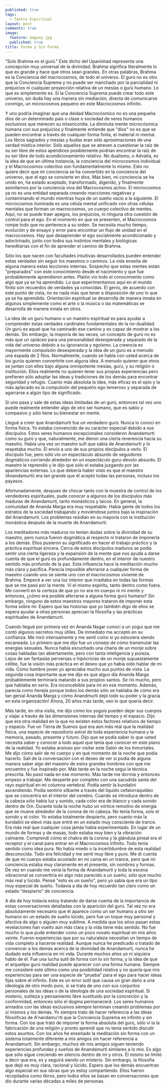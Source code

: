 ```yaml
---
published: true
tags: 
  - Tantra Espiritual
layout: post
comments: true
image: 
  feature: maguey.jpg
  published: true
title: Forma y Sin Forma
---
```







"Solo Brahma es el gurú." Este dicho del Upanishad representa una concepción muy universal de la divinidad. Brahma significa literalmente lo que es grande y hace que otros sean grandes. En otras palabras, Brahma es la Conciencia del macrocosmos, de todo el universo. El gurú no es otro que la Conciencia Suprema y no puede ser manchado por la parcialidad ni prejuicios ni cualquier proyección relativa de un mesías o gurú humano. Lo que es simplemente es. Si la Conciencia Suprema puede crear todo este universo, sin duda hay una manera sin mediación, directa de comunicarse conmigo, un microcosmos pequeno en este Macrocosmos infinito.

Y uno podría imaginar que una deidad Macrocósmico no es una pequeña dios de un determinado país o clase o sociedad de seres humanos exclusivos que merecen su misericordia. La diminuta mente microcósmica humana con sus prejuicios y finalmente entiende que "dios" no es que se pueden encontrar a través de cualquier forma finita, el material ni mental. Los libros sagrados y mesías y budas eran sólo aproximaciones de una verdad mística interior. Sólo aquellos que se atreven a cuestionar la raíz de su ser libre de estos apéndices posiblemente podrian encontrar la raíz de su ser libre de todo acondicionamiento relativo. No dualismo, o Advaita, es la idea de que en última instancia, la conciencia del microcosmos individual y el Macrocosmos colectivo son fundamentalmente lo mismo. Esto no quiere decir que mi conciencia se ha convertido en la conciencia del universo, que el ego se convierte en dios. Más bien, mi conciencia se ha unido en, ha estado aceptado, transformado, digerido, y finalmente asimilarnos por la conciencia viva del Macrocosmos activo. El microcosmos ya no es una entidad separada creando reacciones negativas y contaminando el mundo mientras huya de un sueño vacío a la siguiente. El microcosmos iluminada es una célula mental unificado con otras células mentales que forman un macrocosmos, un cuerpo colectivo de mentes. Aquí, no se puede traer apegos, los prejuicios, ni ninguna otra cuestión de control para el ego. En el momento en que se presenten, el Macrocosmos rompe todo que no pertenece a su orden. Se necesita mucho tiempo, evolución y de ensayo y error para encontrar un flujo de unidad en el macrocosmos. Hay que desaprender el ego socialmente acondicionado y adoctrinado, junto con todos sus instintos mentales y biológicas hereditarias con el fin de aprender el camino de Brahma.

Sólo los que nacen con facultades intuitivas desarrollados pueden entender estas verdades sin seguir los maestros o caminos. La vida enseña de alguna manera estas lecciones internas. Sospecho que estas mentes están "preparados" con este conocimiento desde el nacimiento y que fue probablemente aprendieron antes. Platón vio todo el conocimiento como algo que ya se ha aprendido. Lo que experimentamos aquí en el mundo finito son recuerdos de verdades ya conocidas. El genio, de acuerdo con este punto de vista, no es nada más que tener a disposición de uno lo que ya se ha aprendido. Orientación espiritual se desarrolla de manera innata en algunos simplemente como el arte o la música o las matemáticas se desarrolla de manera innata en otros.

La idea de un gurú humano o un maestro espiritual es para ayudar a comprender estas verdades cardinales fundamentales de la no-dualidad. Un gurú es aquel que ha caminado ese camino y es capaz de mostrar a los demás. Sin embargo, la mayoría de las veces, un concepto de gurú no es más que un opiáceo para una personalidad desesperada y separado de la vida del universo debido a su ignorancia y egoísmo. La creencia es mayormente compulsión desesperada y la idea de un gurú es a menudo una espada de 2 filos. Normalmente, cuando se habla con usted acerca de los gurús quieren convertirte con alguna idea. A menudo quieren que otros se juntan con ellos bajo alguna omnipotente mesías, gurú, y su religión o institución. Ellos realmente no quieren tener sus propias experiencias pero prefieren sólo adoptar las ideas y tradiciones de los demás para encontrar seguridad y refugio. Cuanto más absoluta la idea, más eficaz es el opio y la más aplacado es la compulsión del pequeño ego temeroso y separada de agarrarse a algún tipo de significado.

Si uno pasa y sale de estas ideas limitadas de un gurú, entonces tal vez uno puede realmente entender algo de otro ser humano, que es sabio y compasivo y sólo tiene su bienestar en mente.

Llegué a creer que Anandamurti fue un verdadero gurú. Nunca lo conocí en forma física. Yo estaba convencido de su carácter especial debido a sus discípulos. Estos seres humanos excepcionales consideron Anandamurti como su gurú y que, naturalmente, me dieron una cierta reverencia hacia su maestro. Había una vez un maestro sufí que sabía de Anandamurti y lo respetaba mucho. Él envió a uno de sus propios discípulos a verlo. El discípulo fue, pero sólo vio un espectáculo absurdo de seguidores dogmáticos corriendo alrededor en un espectáculo guru-devoto absurdo. El maestro le reprendió y le dijo que sólo el estaba juzgando por las apariencias externas. Lo que debería haber visto es que el maestro (Anandamurti) era tan grande que él aceptó todas las personas, incluso los payasos.

Afortunadamente, despues de chocar tanto con la muestra de control de los vendedores espirituales, pude conocer a algunos de los discípulos más maduras de Anandamurti, tanto monásticos y laicos. En general, la comunidad de Ananda Marga era muy respetable. Había gente de todos los estratos de la sociedad trabajando y moviéndose juntos bajo la inspiración del Anandamurti. Los problemas residían en su mayoría con la institución monástica después de la muerte de Anandamurti.

Los meditadores más maduros no tenían dudas sobre la divinidad de su maestro, pero nunca fueron dogmática al respecto ni trataron de imponerla a los demás. Ellos pusieron su significado en hacer el trabajo práctico y la práctica espiritual sincera. Cerca de estos discípulos maduros se podía sentir una cierta ligereza y la expansión de la mente que nos ayuda a darse cuenta de que el gurú es profundamente dentro, en el interior de nuestro sentido más profundo de la paz. Esta influencia hace la meditación mucho más clara y pacífica. Parecía imposible aferrarse a cualquier forma de maestro cuando uno se siente uno con el macrocosmos viviente de Brahma. Empecé a ver una luz interior que irradiaba en todas las formas que se me pasó por la mente. Vi el mismo espíritu, tanto dentro como fuera. Me convertí en la certeza de que yo no era mi cuerpo ni mi mente y entonces, ¿cómo era posible aferrarse a alguna forma gurú humano? Sin embargo, ninguno de estos maestros mayores trataron de imponer esta forma sobre mí. Espero que las historias que yo también digo de ellos se espera ayudar a otras personas aprecian la filosofía y las prácticas espirituales de Anandamurti.

Cuando llegué por primera vez en Ananda Nagar conocí a un yogui que me contó algunos secretos muy útiles. De inmediato me acceptó en su confianza. Me miró intensamente y me sentí como si yo estuviera siendo escaneada. Lo primero que me dijo fue un consejo de cómo transmutar las energías sexuales. Nunca había escuchado una charla de un monje sobre cosas habladas tan abiertamente, pero con tanta inteligencia y pureza. Lejos de ser fantasías perversas o hipócricias de un monje supuestamente célibe, fue la visión más práctica en el deseo que yo había oído hablar de mi vida. Como hombre joven yo apreciaba mucho sus puntos de vista. La segunda cosa importante que me dijo es que algun día Ananda Marga probablemente terminará matando a sus propios santos. Se rió mucho, pero que hablaba en serio. Era inconcebible para mí en ese momento. Además, parecía como herejía porque todos los demás sólo se hablaba de cómo era tan genial Ananda Marga y cómo Anandmurti dejó todo su poder y la gracia en esta organización! Ahora, 20 años más tarde, veo lo que quería decir.

Más tarde, en otra visita, me dijo cómo los yoguis pueden dejar sus cuerpos y viajar a través de las dimensiones internas del tiempo y el espacio. Dijo que era otra realidad en la que no existen estos factores relativos de tiempo y espacio. Fue un Tierra de Suenos que era aún más real que la realidad física, una especie de repositorio astral de toda experiencia humana y la memoria, pasado, presente y futuro. Dijo que se podía saber lo que usted necesita saber y conocer a todo aquel que tenía que conocer en este plano de la realidad. Yo estaba ansioso por visitar este Salón de los Inmortales. Me dijo cómo salir de mi cuerpo y en qué momento de la noche que podía hacerlo. Salí de la conversación con el deseo de ver si podía de alguna manera saber algo del maestro de estos grandes hombres con que me encuentro y fue inspirado por. Más tarde en la noche segui la técnica prescrita. No pasó nada en ese momento. Más tarde me dormía y entonces empezo a trabajar. Me desperté por completo con una sacudida santa del rayo espiritual en mi columna vertebral. Podía sentir la kundalini ascendiendo. Podía sentirlo silbante a través del líquido cefalorraquídeo que se concentra en el interior del cerebro. Cuando se introduce dentro de la cabeza sólo había luz y sonido, cada color era de blanco y cada sonido dentro de Om. Durante toda la noche hubo un vórtice remolino de energía que se mueve alrededor de la corona de mi cabeza. No tenía forma, solo el sonido y el color. Yo estaba totalmente despierto, pero cuanto más la kundalini se elevó más que entré en un estado muy consciente de trance. Era más real que cualquier cosa jamás había experimentado. En lugar de un mundo de formas y de masas, todo estaba muy bien y la vibración calmante. Comprendí cómo el chakra de la corona y la glándula pineal era el receptor y el canal para entrar en el Macrocosmos infinito. Todo tenía sentido como idea pura. No había miedo o la incertidumbre de esta realidad desconocida. Todo era felicidad y me sentí muy libre y puro. Me di cuenta de que mi cuerpo estaba acostado en mi cama en un trance, pero que mi conciencia estaba muy claramente en el presente, sin nombres y formas. De vez en cuando me vería la forma de Anandamurti y toda la escena vibracional se convertiría en algo más parecido a un sueño, sólo que mucho más real y lúcido. Pensé "esto es un sueño", pero yo sabía que era un tipo muy especial de sueño. Todavía a día de hoy recuerdo tan claro como un estado “despierto” de conciencia.

A día de hoy todavía estoy tratando de darse cuenta de la importancia de estas conversaciones detalladas con la aparición del gurú. Tal vez no era absolutamente necesario que él aparece como un ser humano a otro ser humano en un estado de sueño lúcido, pero fue un toque muy personal y afectiva de algo o alguien muy sublime. A medida que los años pasan estas revelaciones han vuelto aún más clara y la vida tiene más sentido. No fue mucho lo que pude entender como un poco novato espiritual en mis años veinte. Fueron experiencias que por su naturaleza necesitan un tiempo de vida completo a hacerse realidad. Aunque nunca he predicado o tratado de convencer a los demás acerca de la divinidad de Anandamurti, nunca he dudado esta influencia en mi vida. Durante muchos años yo ni siquiera hablo de él. Fue una lucha sutil de forma con lo sin forma, y la idea de que el arquetipo gurú realidad puede aparecer con una forma humana. Siempre me consideré este último como una posibilidad relativa y no quería que mis experiencias para ser una especie de "prueba" para el ego para hacer ideas fijas sobre el infinito. Este es un error sutil que causa un gran daño a una ideología de otro modo puro, si se trata de uno con sus conjuntos personales de las ideas o de la ideología de una sociedad espiritual. Si misterio, sutileza y pensamiento libre sustituido por la concreción y la conformidad, entonces sólo el dogma permanecerá. Los seres humanos armados con las ideas exclusivos siempre terminan creando problemas por sí mismos y los demás. Yo siempre trato de hacer referencia a las ideas filosóficas de A'nandamu'rti que la Conciencia Suprema es infinito y sin forma. Con los que trató de imponer la forma absoluta del gurú, sólo vi la la fabricación de una religión y pronto aprendí que no tenía sentido discutir estos asuntos. Con los años he enseñado la meditación sin forma con un sistema totalmente diferente a mis amigos sin hacer referencia a Anandamurti. Sin embargo, muchos de mis amigos siguen teniendo experiencias profundas y sueños de Anandamurti similares a lo mio. Es algo que sólo sigue creciendo en silencio dentro de mí y otros. Él mismo se limitó a decir que era, es y seguirá siendo un misterio. Sin embargo, la filosofía que dejó es muy clara, racional y lúcido. Espero que los demás encuentran algo especial en sus obras que yo estoy compartiendo. Ellos fueron recopilados como libros, pero todos ellos se basan en conversaciones que dio durante varias décadas a miles de personas.
